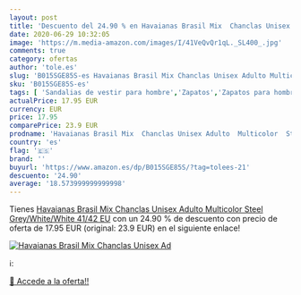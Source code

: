 ```yaml
---
layout: post
title: 'Descuento del 24.90 % en Havaianas Brasil Mix  Chanclas Unisex Ad'
date: 2020-06-29 10:32:05
image: 'https://m.media-amazon.com/images/I/41VeQvQr1qL._SL400_.jpg'
comments: true
category: ofertas
author: 'tole.es'
slug: 'B015SGE85S-es Havaianas Brasil Mix Chanclas Unisex Adulto Multicolor...'
sku: 'B015SGE85S-es'
tags: [ 'Sandalias de vestir para hombre','Zapatos','Zapatos para hombre','Zapatos y complementos','chanclas', ]
actualPrice: 17.95 EUR
currency: EUR
price: 17.95
comparePrice: 23.9 EUR
prodname: 'Havaianas Brasil Mix  Chanclas Unisex Adulto  Multicolor  Steel Grey/White/White   41/42 EU'
country: 'es'
flag: '🇪🇸'
brand: ''
buyurl: 'https://www.amazon.es/dp/B015SGE85S/?tag=tolees-21'
descuento: '24.90'
average: '18.573999999999998'
---
```


Tienes [Havaianas Brasil Mix  Chanclas Unisex Adulto  Multicolor  Steel Grey/White/White   41/42 EU](https://www.amazon.es/dp/B015SGE85S/?tag=tolees-21) con un 24.90 % de descuento con precio de oferta de 17.95 EUR (original: 23.9 EUR) en el siguiente enlace!

[![Havaianas Brasil Mix  Chanclas Unisex Ad](https://m.media-amazon.com/images/I/41VeQvQr1qL._SL400_.jpg)](https://www.amazon.es/dp/B015SGE85S/?tag=tolees-21)

ℹ️:


[🛒 Accede a la oferta!!](https://www.amazon.es/dp/B015SGE85S/?tag=tolees-21)
